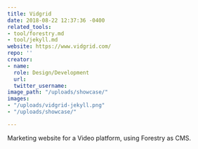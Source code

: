 ```yaml
---
title: Vidgrid
date: 2018-08-22 12:37:36 -0400
related_tools:
- tool/forestry.md
- tool/jekyll.md
website: https://www.vidgrid.com/
repo: ''
creator:
- name: 
  role: Design/Development
  url: 
  twitter_username: 
image_path: "/uploads/showcase/"
images:
- "/uploads/vidgrid-jekyll.png"
- "/uploads/showcase/"

---
```

Marketing website for a Video platform, using Forestry as CMS.